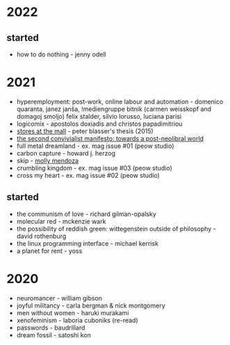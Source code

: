 # 2022

## started
* how to do nothing - jenny odell

# 2021
* hyperemployment: post-work, online labour and automation - domenico quaranta, janez janša, !mediengruppe bitnik (carmen weisskopf and domagoj smoljo) felix stalder, silvio lorusso, luciana parisi
* logicomix - apostolos doxiadis and christos papadimitriou
* [stores at the mall](https://digitalcollections.wesleyan.edu/object/ir-2556) - peter blasser's thesis (2015)
* [the second convivialist manifesto: towards a post-neolibral world](https://online.ucpress.edu/cs/article/1/1/12721/112920/THE-SECOND-CONVIVIALIST-MANIFESTO-Towards-a-Post)
* full metal dreamland - ex. mag issue #01 (peow studio)
* carbon capture - howard j. herzog
* skip - [molly mendoza](www.mollymendoza.com)
* crumbling kingdom - ex. mag issue #03 (peow studio)
* cross my heart - ex. mag issue #02 (peow studio)

## started
* the communism of love - richard gilman-opalsky
* molecular red - mckenzie wark
* the possibility of reddish green: wittegenstein outside of philosophy - david rothenburg
* the linux programming interface - michael kerrisk
* a planet for rent - yoss

# 2020

* neuromancer - william gibson
* joyful militancy - carla bergman & nick montgomery
* men without women - haruki murakami
* xenofeminism - laboria cuboniks (re-read)
* passwords - baudrillard
* dream fossil - satoshi kon
